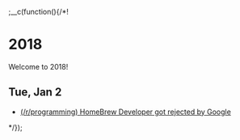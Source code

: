 
;__c(function(){/*!

# 2018

Welcome to 2018!

## Tue, Jan 2

* [(/r/programming) HomeBrew Developer got rejected by Google](https://www.reddit.com/r/programming/comments/7nmwcv/quora_user_asks_why_homebrew_developer_got/)


[//]: # (@~|2018|~@)

*/});
